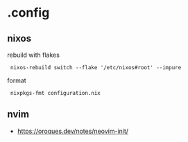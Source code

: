 # .config


## nixos

rebuild with flakes
     
     nixos-rebuild switch --flake '/etc/nixos#root' --impure


format

     nixpkgs-fmt configuration.nix


## nvim

- https://oroques.dev/notes/neovim-init/

